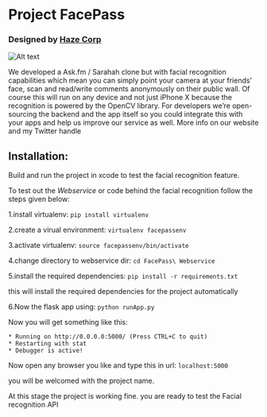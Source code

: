 # Project FacePass

### Designed by [Haze Corp](Hazecorp.co)

![Alt text](https://pbs.twimg.com/media/DLhGc5wUEAAAXMm.jpg "FacePass")

We developed a Ask.fm / Sarahah clone but with facial recognition capabilities which mean you can simply point your camera at your friends’ face, scan and read/write comments anonymously on their public wall. Of course this will run on any device and not just iPhone X because the recognition is powered by the OpenCV library. For developers we’re open-sourcing the backend and the app itself so you could integrate this with your apps and help us improve our service as well. More info on our website and my Twitter handle 

## Installation:

Build and run the project in xcode to test the facial recognition feature.

To test out the _Webservice_ or code behind the facial recognition follow the steps given below:

1.install virtualenv:
`pip install virtualenv`

2.create a virual environment:
 `virtualenv facepassenv`
 
3.activate virtualenv:
`source facepassenv/bin/activate`

4.change directory to webservice dir:
`cd FacePass\ Webservice`

5.install the required dependencies:
`pip install -r requirements.txt`

this will install the required dependencies for the project automatically

6.Now the flask app using:
`python runApp.py`

Now you will get something like this:
```
* Running on http://0.0.0.0:5000/ (Press CTRL+C to quit)
* Restarting with stat
* Debugger is active!
```

Now open any browser you like and type this in url:
`localhost:5000`

you will be welcomed with the project name.

At this stage the project is working fine.
you are ready to test the Facial recognition API


